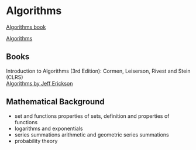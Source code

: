 # Algorithms

[Algorithms book](https://jeffe.cs.illinois.edu/teaching/algorithms/)

[Algorithms](https://www.youtube.com/playlist?list=PLDN4rrl48XKpZkf03iYFl-O29szjTrs_O)

## Books
Introduction to Algorithms (3rd Edition): Cormen, Leiserson, Rivest and Stein (CLRS)  
[Algorithms by Jeff Erickson](https://jeffe.cs.illinois.edu/teaching/algorithms/)  

## Mathematical Background
- set and functions
	properties of sets, definition and properties of functions
- logarithms and exponentials
- series summations
	arithmetic and geometric series summations
- probability theory

